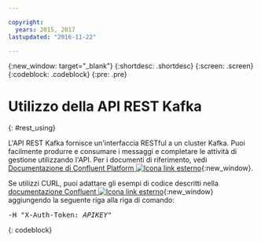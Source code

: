 ```yaml
---

copyright:
  years: 2015, 2017
lastupdated: "2016-11-22"

---
```


{:new_window: target="_blank"}
{:shortdesc: .shortdesc}
{:screen: .screen}
{:codeblock: .codeblock}
{:pre: .pre}

# Utilizzo della API REST Kafka
{: #rest_using}

L'API REST Kafka fornisce un'interfaccia RESTful a un cluster Kafka. Puoi facilmente produrre e consumare i messaggi e completare le attività di gestione utilizzando
l'API. Per i documenti di riferimento, vedi [Documentazione di Confluent Platform ![Icona link esterno](../../icons/launch-glyph.svg "Icona link esterno")](http://docs.confluent.io/2.0.0/){:new_window}.

Se utilizzi CURL, puoi adattare gli esempi di codice
descritti nella [documentazione Confluent ![Icona link esterno](../../icons/launch-glyph.svg "Icona link esterno")](http://docs.confluent.io/2.0.0/){:new_window} aggiungendo la seguente riga alla riga di comando:
<pre class="pre">-H "X-Auth-Token: <var class="keyword varname">APIKEY</var>"</pre>
{: codeblock}


<!-- Comment from Andrew
basic introduction, definitely including health warning
-->

